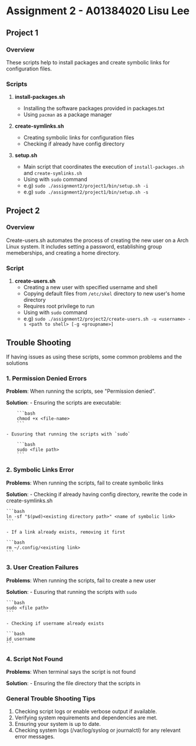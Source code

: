 # Assignment 2 - A01384020 Lisu Lee

## Project 1

### Overview
These scripts help to install packages and create symbolic links for configuration files.

### Scripts
1. **install-packages.sh**
    - Installing the software packages provided in packages.txt 
    - Using `pacman` as a package manager

2. **create-symlinks.sh**
    - Creating symbolic links for configuration files
    - Checking if already have config directory

3. **setup.sh**
    - Main script that coordinates the execution of `install-packages.sh` and `create-symlinks.sh`
    - Using with `sudo` command
    - e.g) `sudo ./assignment2/project1/bin/setup.sh -i`   
    - e.g) `sudo ./assignment2/project1/bin/setup.sh -s`   

## Project 2

### Overview
Create-users.sh automates the process of creating the new user on a Arch Linux system. 
It includes setting a password, establishing group memeberships, and creating a home directory.

### Script
1. **create-users.sh**
    - Creating a new user with specified username and shell
    - Copying default files from `/etc/skel` directory to new user's home directory
    - Requires root privilege to run
    - Using with `sudo` command
    - e.g) `sudo ./assignment2/project2/create-users.sh -u <username> -s <path to shell> [-g <groupname>]`

## Trouble Shooting
If having issues as using these scripts, some common problems and the solutions

### 1. Permission Denied Errors

**Problem**: When running the scripts, see "Permission denied".

**Solution**: 
    - Ensuring the scripts are executable:

        ```bash
        chmod +x <file-name>
        ```

    - Eusuring that running the scripts with `sudo`

        ```bash
        sudo <file path>
        ```

### 2. Symbolic Links Error

**Problems**: When running the scripts, fail to create symbolic links

**Solution**:
    - Checking if already having config directory, rewrite the code in create-symlinks.sh

    ```bash
    ln -sf "$(pwd)<existing directory path>" <name of symbolic link>
    ```

    - If a link already exists, removing it first

    ```bash
    rm ~/.config/<existing link>
    ```

### 3. User Creation Failures

**Problems**: When running the scripts, fail to create a new user

**Solution**:
    - Eusuring that running the scripts with `sudo`

    ```bash
    sudo <file path>
    ```

    - Checking if username already exists

    ```bash
    id username
    ```

### 4. Script Not Found

**Problems**: When terminal says the script is not found

**Solution**:
    - Ensuring the file directory that the scripts in


### General Trouble Shooting Tips
1. Checking script logs or enable verbose output if available.
2. Verifying system requirements and dependencies are met.
3. Ensuring your system is up to date.
4. Checking system logs (/var/log/syslog or journalctl) for any relevant error messages.



